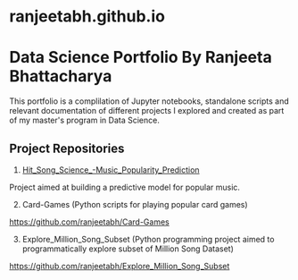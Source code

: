 # ranjeetabh.github.io

# Data Science Portfolio By Ranjeeta Bhattacharya

This portfolio is a complilation of Jupyter notebooks, standalone scripts and relevant documentation of different projects I explored and created as part of my master's program in Data Science.

## Project Repositories

1) [Hit_Song_Science_-Music_Popularity_Prediction](https://github.com/ranjeetabh/Hit_Song_Science_-Music_Popularity_Prediction-) 

Project aimed at building a predictive model for popular music.

2) Card-Games (Python scripts for playing popular card games)

https://github.com/ranjeetabh/Card-Games

3) Explore_Million_Song_Subset (Python programming project aimed to programmatically explore subset of Million Song Dataset)

https://github.com/ranjeetabh/Explore_Million_Song_Subset


